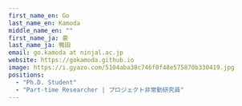 ```yaml
---
first_name_en: Go
last_name_en: Kamoda
middle_name_en: ""
first_name_ja: 豪
last_name_ja: 鴨田
email: go.kamoda at ninjal.ac.jp
website: https://gokamoda.github.io
image: https://i.gyazo.com/5104aba38c746f0f48e575870b330419.jpg
positions: 
  - "Ph.D. Student"
  - "Part-time Researcher | プロジェクト非常勤研究員"
---
```

